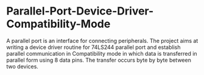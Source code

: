 # Parallel-Port-Device-Driver-Compatibility-Mode
A parallel port is an interface for connecting peripherals. The project aims at writing a device driver routine for 74LS244 parallel port and establish parallel communication in Compatibility mode in which data is transferred in parallel form using 8 data pins. The transfer occurs byte by byte between two devices.
